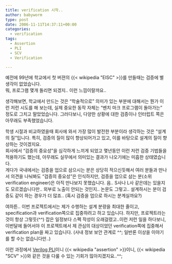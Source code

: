 ```yaml
---
title: verification 시작..
author: babyworm
type: post
date: 2006-11-11T14:37:11+00:00
categories:
  - verification
tags:
  - Assertion
  - PLI
  - SCV
  - Verification

---
```

예전에 99년에 학교에서 첫 버젼의 {{< wikipedia "EISC" >}}를 만들때는 검증에 별 생각이 없었습니다.<br>
뭐, 프로그램 몇개 돌리면 되겠지.. 이런 느낌이랄까요..

생각해보면, 학교에서 만드는 것은 “학술적으로” 의미가 있는 부분에 대해서는 뭔가 이런 저런 시도를 해 보는데, 실제 중요한 동작 자체는 “벤치 마크 프로그램이 돌아가는” 정도로 그치고 말았었습니다. 그러다보니, 다양한 상황에 대한 검증이나 인터럽트 쪽은 아무래도 부족했었습니다.

학생 시절과 비교하였을때 회사에 와서 가장 많이 발전한 부분이라 생각하는 것은 “설계의 질”입니다. 특히, 검증의 질이 많이 향상되어가고 있고, 이를 바탕으로 설계의 질이 향상하는 것이겠지요.<br>
회사에서 “검증의 중요성”을 심각하게 느끼게 되었고 몇년동안 이런 저런 검증 기법들을 적용하기도 했는데, 아무래도 실무에서 의미있는 결과가 나오기에는 미흡한 상태였습니다.<br>
게다가 국내에서는 검증을 업으로 삼으시는 분은 상당히 적으신듯해서 여러 분들과 만나서 의견을 나눠봐도 “검증의 중요성”은 인식하지만, 검증을 업으로 삼는 분(소위 verification engineer)은 아직 만나보지 못했습니다. 음.. S사나 L사 같은데는 있을지도 모르겠습니다만.. 외부로 노출이 안되는 것인지.. 논문도 그렇고.. 설계하시는 분이 검증도 같이 하는 경우가 더 많죠.. (혹시 검증을 업으로 하시는 분계실까요?)

여하튼.. 이번 프로젝트에서는 제가 수행하는 설계 분량을 최대한 줄이고, specification과 verification쪽으로 집중하려고 하고 있습니다. 하지만, 프로젝트라는 것이 항상 그렇듯(^^) 잡은 일정보다 스펙 작성이 오래걸렸고..이런 저런 일을 하다보니, 이번달에 들어서야 이 프로젝트에서 제 관심의 대상이었던 verification쪽에 집중해서 verification plan을 짜고 있습니다. (사내 정보 보안 관계로 ^^; 일반론 이상을 이야기를 할 수는 없습니다만..)

이런 과정에서 [Verilog PLI][1]이니 {{< wikipedia "assertion" >}}이니, {{< wikipedia "SCV" >}}와 같은 것을 다룰 수 있는 기회가 많아지겠지요..^^;

 [1]: http://en.wikipedia.org/wiki/Verilog#Program_Language_Interface_.28PLI.29
